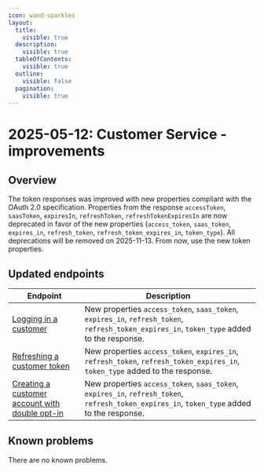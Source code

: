 ```yaml
---
icon: wand-sparkles
layout:
  title:
    visible: true
  description:
    visible: true
  tableOfContents:
    visible: true
  outline:
    visible: false
  pagination:
    visible: true
---
```


# 2025-05-12: Customer Service - improvements

## Overview

The token responses was improved with new properties compliant with the OAuth 2.0 specification. Properties from the response `accessToken`, `saasToken`, `expiresIn`, `refreshToken`, `refreshTokenExpiresIn` are now deprecated in favor of the new properties (`access_token`, `saas_token`, `expires_in`, `refresh_token`, `refresh_token_expires_in`, `token_type`).
All deprecations will be removed on 2025-11-13. From now, use the new token properties.


## Updated endpoints

| Endpoint                                                                                                                   | Description                                                                                                                                 |
|----------------------------------------------------------------------------------------------------------------------------|---------------------------------------------------------------------------------------------------------------------------------------------|
| [Logging in a customer](/openapi/customer-customer/#operation/POST-customer-authenticate-customer)                         | New properties `access_token`, `saas_token`, `expires_in`, `refresh_token`, `refresh_token_expires_in`, `token_type` added to the response. |
| [Refreshing a customer token](/openapi/customer-customer/#operation/POST-customer-refresh-authtoken)                       | New properties `access_token`, `expires_in`, `refresh_token`, `refresh_token_expires_in`, `token_type` added to the response.               |
| [Creating a customer account with double opt-in](/openapi/customer-customer/#operation/GET-customer-signup-customer-optin) | New properties `access_token`, `saas_token`, `expires_in`, `refresh_token`, `refresh_token_expires_in`, `token_type` added to the response. |


## Known problems

There are no known problems.


